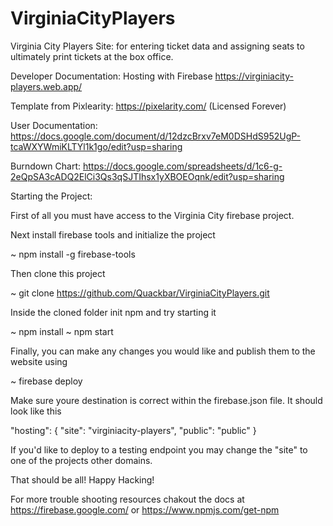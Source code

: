 # VirginiaCityPlayers

Virginia City Players Site: for entering ticket data and assigning seats to ultimately print tickets at the box office.

Developer Documentation: Hosting with Firebase https://virginiacity-players.web.app/

Template from Pixlearity: https://pixelarity.com/ (Licensed Forever)

User Documentation: https://docs.google.com/document/d/12dzcBrxv7eM0DSHdS952UgP-tcaWXYWmiKLTYl1k1go/edit?usp=sharing

Burndown Chart: https://docs.google.com/spreadsheets/d/1c6-g-2eQpSA3cADQ2ElCi3Qs3qSJTIhsx1yXBOEOqnk/edit?usp=sharing


Starting the Project:

First of all you must have access to the Virginia City firebase project.

Next install firebase tools and initialize the project 

~ npm install -g firebase-tools

Then clone this project

~ git clone https://github.com/Quackbar/VirginiaCityPlayers.git

Inside the cloned folder init npm and try starting it

~ npm install
~ npm start

Finally, you can make any changes you would like and publish them to the website using

~ firebase deploy

Make sure youre destination is correct within the firebase.json file. It should look like this 

"hosting": {
    "site": "virginiacity-players",
    "public": "public"
  }
  
If you'd like to deploy to a testing endpoint you may change the "site" to one of the projects other domains.

That should be all! Happy Hacking!

For more trouble shooting resources chakout the docs at https://firebase.google.com/ or https://www.npmjs.com/get-npm
